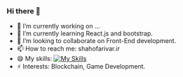 ### Hi there 👋

- 🔭 I’m currently working on ...
- 🌱 I’m currently learning React.js and bootstrap.
- 👯 I’m looking to collaborate on Front-End development.
- 📫 How to reach me: shahofarivar.ir
- 😄 My skills: [![My Skills](https://skillicons.dev/icons?i=js,html,css,bootstrap,react)](https://skillicons.dev)
- ⚡ Interests: Blockchain, Game Development.
